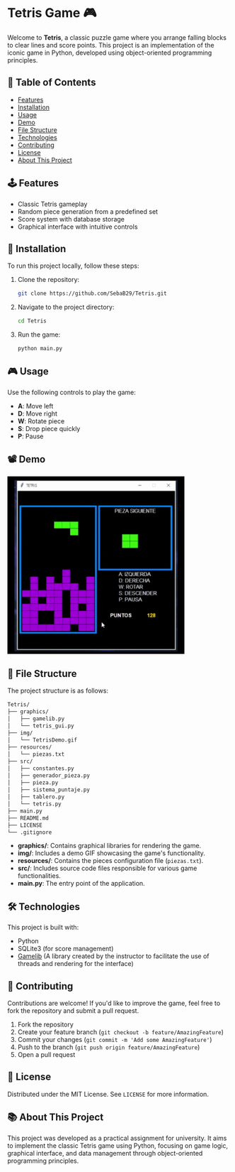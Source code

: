 # Tetris Game 🎮

Welcome to **Tetris**, a classic puzzle game where you arrange falling blocks to clear lines and score points. This project is an implementation of the iconic game in Python, developed using object-oriented programming principles.

## 📜 Table of Contents

- [Features](#features)
- [Installation](#installation)
- [Usage](#usage)
- [Demo](#demo)
- [File Structure](#file-structure)
- [Technologies](#technologies)
- [Contributing](#contributing)
- [License](#license)
- [About This Project](#about)

## 🕹️ Features <a name="features"></a>

- Classic Tetris gameplay
- Random piece generation from a predefined set
- Score system with database storage
- Graphical interface with intuitive controls

## 🚀 Installation <a name="installation"></a>

To run this project locally, follow these steps:

1. Clone the repository:
   ```bash
   git clone https://github.com/SebaB29/Tetris.git
   ```

2. Navigate to the project directory:
   ```bash
   cd Tetris
   ```

3. Run the game:
   ```bash
   python main.py
   ```

## 🎮 Usage <a name="usage"></a>

Use the following controls to play the game:

- **A**: Move left
- **D**: Move right
- **W**: Rotate piece
- **S**: Drop piece quickly
- **P**: Pause

## 📽️ Demo <a name="demo"></a>

<img alt="Gif DEMO Tetris" src="img/TetrisDemo.gif" width=400px height=400px>

## 📁 File Structure <a name="file-structure"></a>

The project structure is as follows:

```
Tetris/
├── graphics/
│   ├── gamelib.py
│   └── tetris_gui.py
├── img/
│   └── TetrisDemo.gif
├── resources/
│   └── piezas.txt
├── src/
│   ├── constantes.py
│   ├── generador_pieza.py
│   ├── pieza.py
│   ├── sistema_puntaje.py
│   ├── tablero.py
│   └── tetris.py
├── main.py
├── README.md
├── LICENSE
└── .gitignore
```

- **graphics/**: Contains graphical libraries for rendering the game.
- **img/**: Includes a demo GIF showcasing the game's functionality.
- **resources/**: Contains the pieces configuration file (`piezas.txt`).
- **src/**: Includes source code files responsible for various game functionalities.
- **main.py**: The entry point of the application.

## 🛠️ Technologies <a name="technologies"></a>

This project is built with:

- Python
- SQLite3 (for score management)
- [Gamelib](https://github.com/dessaya/python-gamelib) (A library created by the instructor to facilitate the use of threads and rendering for the interface)

## 🤝 Contributing <a name="contributing"></a>

Contributions are welcome! If you'd like to improve the game, feel free to fork the repository and submit a pull request.

1. Fork the repository
2. Create your feature branch (`git checkout -b feature/AmazingFeature`)
3. Commit your changes (`git commit -m 'Add some AmazingFeature'`)
4. Push to the branch (`git push origin feature/AmazingFeature`)
5. Open a pull request

## 📄 License <a name="license"></a>

Distributed under the MIT License. See `LICENSE` for more information.

## 📚 About This Project <a name="about"></a>

This project was developed as a practical assignment for university. It aims to implement the classic Tetris game using Python, focusing on game logic, graphical interface, and data management through object-oriented programming principles.

